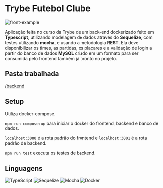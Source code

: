 # Trybe Futebol Clube
![front-example](https://github.com/thiagopicorelli/project-trybe-futebol-clube/assets/60528610/f5d8033b-4f1b-482a-8dbc-038285f7026c)

Aplicação feita no curso da Trybe de um back-end dockerizado feito em **Typescript**, utilizando modelagem de dados através do **Sequelize**, com testes utilizando **mocha**, e usando a metodologia **REST**. Ela deve disponibilizar os times, as partidas, os placares e a validação de login a partir do banco de dados **MySQL** criado em um formato para ser consumida pelo frontend também já pronto no projeto.

## Pasta trabalhada
[/backend](https://github.com/thiagopicorelli/project-trybe-futebol-clube/tree/main/app/backend/src)

## Setup
Utiliza docker-compose.

`npm run compose:up` para iniciar o docker do frontend, backend e banco de dados.

`localhost:3000` é a rota padrão do frontend e `localhost:3001` é a rota padrão de backend.

`npm run test` executa os testes de backend.

## Linguagens
![TypeScript](https://img.shields.io/badge/typescript-%23007ACC.svg?style=for-the-badge&logo=typescript&logoColor=white)
![Sequelize](https://img.shields.io/badge/Sequelize-52B0E7?style=for-the-badge&logo=Sequelize&logoColor=white)
![Mocha](https://img.shields.io/badge/-mocha-%238D6748?style=for-the-badge&logo=mocha&logoColor=white)
![Docker](https://img.shields.io/badge/docker-%230db7ed.svg?style=for-the-badge&logo=docker&logoColor=white)
